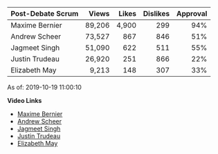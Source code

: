 Post-Debate Scrum | Views | Likes | Dislikes | Approval
--- | ---: | ---: | ---: | ---:
Maxime Bernier       |  89,206 |   4,900 |     299 | 94%
Andrew Scheer        |  73,527 |     867 |     846 | 51%
Jagmeet Singh        |  51,090 |     622 |     511 | 55%
Justin Trudeau       |  26,920 |     251 |     866 | 22%
Elizabeth May        |   9,213 |     148 |     307 | 33%

As of: 2019-10-19 11:00:10

**Video Links**
- [Maxime Bernier](https://youtu.be/X_IUY25ajUU)
- [Andrew Scheer](https://youtu.be/6zVtckrxLmo)
- [Jagmeet Singh](https://youtu.be/DnIzty_VQvs)
- [Justin Trudeau](https://youtu.be/YSg27gaztys)
- [Elizabeth May](https://youtu.be/rcwNJEHJVus)

